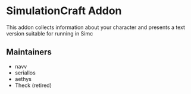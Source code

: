 SimulationCraft Addon
=====================

This addon collects information about your character and presents a text version suitable for running in Simc

Maintainers
-----------

* navv
* seriallos
* aethys
* Theck (retired)

